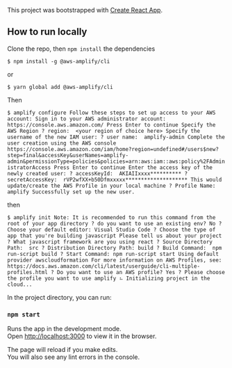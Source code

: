 This project was bootstrapped with [Create React App](https://github.com/facebook/create-react-app).

## How to run locally

Clone the repo, then `npm install` the dependencies



`$ npm install -g @aws-amplify/cli`

or

`$ yarn global add @aws-amplify/cli`



Then 

`$ amplify configure
Follow these steps to set up access to your AWS account:
Sign in to your AWS administrator account:
https://console.aws.amazon.com/
Press Enter to continue
Specify the AWS Region
? region:  <your region of choice here>
Specify the username of the new IAM user:
? user name:  amplify-admin
Complete the user creation using the AWS console
https://console.aws.amazon.com/iam/home?region=undefined#/users$new?step=final&accessKey&userNames=amplify-admin&permissionType=policies&policies=arn:aws:iam::aws:policy%2FAdministratorAccess
Press Enter to continue
Enter the access key of the newly created user:
? accessKeyId:  AKIAIIxxxx**********
? secretAccessKey:  rVP2wfXX+b50Dfmxxxxx********************
This would update/create the AWS Profile in your local machine
? Profile Name:  amplify
Successfully set up the new user.`

then 

`
$ amplify init
Note: It is recommended to run this command from the root of your app directory
? do you want to use an existing env? No
? Choose your default editor: Visual Studio Code
? Choose the type of app that you're building javascript
Please tell us about your project
? What javascript framework are you using react
? Source Directory Path:  src
? Distribution Directory Path: build
? Build Command:  npm run-script build
? Start Command: npm run-script start
Using default provider awscloudformation
For more information on AWS Profiles, see:
https://docs.aws.amazon.com/cli/latest/userguide/cli-multiple-profiles.html
? Do you want to use an AWS profile? Yes
? Please choose the profile you want to use amplify
⠦ Initializing project in the cloud...
`





In the project directory, you can run:

### `npm start`

Runs the app in the development mode.<br>
Open [http://localhost:3000](http://localhost:3000) to view it in the browser.

The page will reload if you make edits.<br>
You will also see any lint errors in the console.


